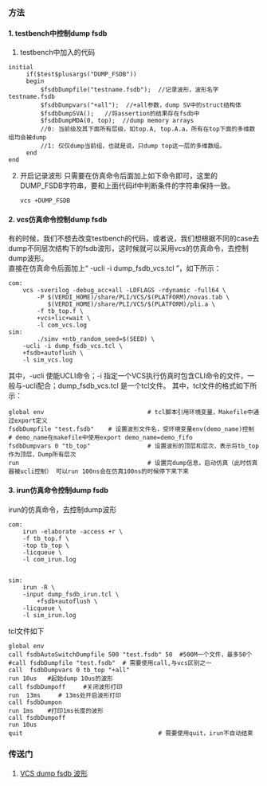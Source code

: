 ### 方法
#### 1. testbench中控制dump fsdb
 1. testbench中加入的代码
   ~~~
   initial
	    if($test$plusargs("DUMP_FSDB"))
	    begin
	    	$fsdbDumpfile("testname.fsdb");  //记录波形，波形名字testname.fsdb
	    	$fsdbDumpvars("+all");  //+all参数，dump SV中的struct结构体
	    	$fsdbDumpSVA();   //将assertion的结果存在fsdb中
	    	$fsdbDumpMDA(0, top);  //dump memory arrays
	    	//0: 当前级及其下面所有层级，如top.A, top.A.a，所有在top下面的多维数组均会被dump
	    	//1: 仅仅dump当前组，也就是说，只dump top这一层的多维数组。
	    end
   end
   ~~~
 2. 开启记录波形
    只需要在仿真命令后面加上如下命令即可，这里的DUMP_FSDB字符串，要和上面代码if中判断条件的字符串保持一致。
    ~~~
    vcs +DUMP_FSDB
    ~~~


#### 2. vcs仿真命令控制dump fsdb
有的时候，我们不想去改变testbench的代码，或者说，我们想根据不同的case去dump不同层次结构下的fsdb波形，这时候就可以采用vcs的仿真命令，去控制dump波形。\
直接在仿真命令后面加上“ -ucli -i dump_fsdb_vcs.tcl ”，如下所示：
~~~
com:
	vcs -sverilog -debug_acc+all -LDFLAGS -rdynamic -full64 \
	    -P $(VERDI_HOME)/share/PLI/VCS/$(PLATFORM)/novas.tab \
	       $(VERDI_HOME)/share/PLI/VCS/$(PLATFORM)/pli.a \
	    -f tb_top.f \
	    +vcs+lic+wait \
	    -l com_vcs.log
sim:
    	./simv +ntb_random_seed=$(SEED) \
	-ucli -i dump_fsdb_vcs.tcl \
	+fsdb+autoflush \
	-l sim_vcs.log 

~~~
其中，-ucli 使能UCLI命令；-i 指定一个VCS执行仿真时包含CLI命令的文件，一般与-ucli配合；dump_fsdb_vcs.tcl 是一个tcl文件。
其中，tcl文件的格式如下所示：
~~~
global env                             # tcl脚本引用环境变量，Makefile中通过export定义   
fsdbDumpfile "test.fsdb"    # 设置波形文件名，受环境变量env(demo_name)控制   # demo_name在makefile中使用export demo_name=demo_fifo  
fsdbDumpvars 0 "tb_top"                # 设置波形的顶层和层次，表示将tb_top作为顶层，Dump所有层次
run                                    # 设置完dump信息，启动仿真（此时仿真器被ucli控制） 可以run 100ns会在仿真100ns的时候停下来下来
~~~

#### 3. irun仿真命令控制dump fsdb
irun的仿真命令，去控制dump波形
~~~
com:
	irun -elaborate -access +r \
	-f tb_top.f \
	-top tb_top \
	-licqueue \
	-l com_irun.log


sim:
	irun -R \
	-input dump_fsdb_irun.tcl \
        +fsdb+autoflush \
	-licqueue \
	-l sim_irun.log
~~~

tcl文件如下
~~~
global env
call fsdbAutoSwitchDumpfile 500 "test.fsdb" 50  #500M一个文件，最多50个
#call fsdbDumpfile "test.fsdb"  # 需要使用call,与vcs区别之一
call  fsdbDumpvars 0 tb_top "+all"
run 10us   #起始dump 10us的波形
call fsdbDumpoff     #关闭波形打印
run  13ms     # 13ms处开启波形打印
call fsdbDumpon
run 1ms    #打印1ms长度的波形
call fsdbDumpoff
run 10us
quit                                      # 需要使用quit，irun不自动结束
~~~


### 传送门
1. [VCS dump fsdb 波形](https://blog.csdn.net/hh199203/article/details/114981486)